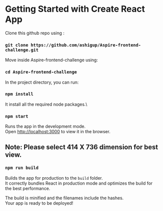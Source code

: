 # Getting Started with Create React App


Clone this github repo using :
### `git clone https://github.com/ashigup/Aspire-frontend-challenge.git`

Move inside Aspire-frontend-challenge using:
### `cd Aspire-frontend-challenge`

In the project directory, you can run:

### `npm install`

It install all the required node packages.\

### `npm start`

Runs the app in the development mode.\
Open [http://localhost:3000](http://localhost:3000) to view it in the browser.

## Note: Please select 414 X 736 dimension for best view.


### `npm run build`

Builds the app for production to the `build` folder.\
It correctly bundles React in production mode and optimizes the build for the best performance.

The build is minified and the filenames include the hashes.\
Your app is ready to be deployed!
